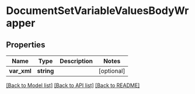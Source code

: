 # DocumentSetVariableValuesBodyWrapper

## Properties
Name | Type | Description | Notes
------------ | ------------- | ------------- | -------------
**var_xml** | **string** |  | [optional] 

[[Back to Model list]](../README.md#documentation-for-models) [[Back to API list]](../README.md#documentation-for-api-endpoints) [[Back to README]](../README.md)


